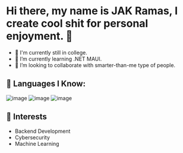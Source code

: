 # Hi there, my name is JAK Ramas, I create cool shit for personal enjoyment. 👋

<!--
**xeeL33f/xeeL33f** is a ✨ _special_ ✨ repository because its `README.md` (this file) appears on your GitHub profile.

Here are some ideas to get you started:-->
- 🏫 I'm currently still in college.
- 🌱 I’m currently learning .NET MAUI.
- 👯 I’m looking to collaborate with smarter-than-me type of people.

## 🔢 Languages I Know:
![image](https://github.com/user-attachments/assets/006fed96-03f7-4600-964a-1365b38860dd)
![image](https://github.com/user-attachments/assets/b5decf35-c5ed-4266-8be9-6e319aa7608f)
![image](https://github.com/user-attachments/assets/e6991857-31bc-4978-a222-c931bb4a69bf)
  
## 🧐 Interests
- Backend Development
- Cybersecurity
- Machine Learning

